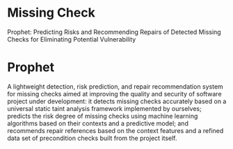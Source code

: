 # Missing Check
Prophet: Predicting Risks and Recommending Repairs of Detected Missing Checks for Eliminating Potential Vulnerability

# Prophet
A lightweight detection, risk prediction, and repair recommendation system for missing checks aimed at improving the quality and security of software project under development: it detects missing checks accurately
based on a universal static taint analysis framework implemented by ourselves; predicts the risk degree of missing checks using machine learning algorithms based on their contexts and a predictive model; and
recommends repair references based on the context features and a refined data set of precondition checks built from the project itself.

